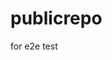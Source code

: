 # publicrepo
for e2e test























































































































































































































































































































































































































































































































































































































































































































































































































































































































































































































































































































































































































































































































































































































































































































































































































































































































































































































































































































































































































































































































































































































































































































































































































































































































































































































































































































































































































































































































































































































































































































































































































































































































































































































































































































































































































































































































































































































































































































































































































































































